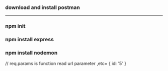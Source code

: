 ### download and install postman

---

### npm init

### npm install express

### npm install nodemon

// req.params is function read url parameter ,etc= { id: '5' }
